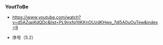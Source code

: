 ### YoutToBe

- https://www.youtube.com/watch?v=d5AZqpKdQDc&list=PL9nxfq1tlKKnOUzdKHwe_7dl5A0uOuTew&index=9

- 序号（5.2）
